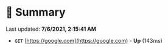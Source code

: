 # 📖 Summary
Last updated: **7/6/2021, 2:15:41 AM**

- `GET` [https://google.com](https://google.com) - **Up** (143ms)
